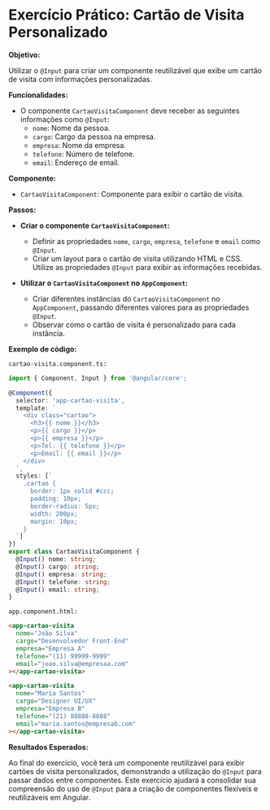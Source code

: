 # Exercício Prático: Cartão de Visita Personalizado
**Objetivo:**

Utilizar o `@Input` para criar um componente reutilizável que exibe um cartão de visita com informações personalizadas.

**Funcionalidades:**

- O componente `CartaoVisitaComponent` deve receber as seguintes informações como `@Input`:
  - `nome`: Nome da pessoa.
  - `cargo`: Cargo da pessoa na empresa.
  - `empresa`: Nome da empresa.
  - `telefone`: Número de telefone.
  - `email`: Endereço de email.

**Componente:**

- `CartaoVisitaComponent`: Componente para exibir o cartão de visita.

**Passos:**

- **Criar o componente `CartaoVisitaComponent`:**
  - Definir as propriedades `nome`, `cargo`, `empresa`, `telefone` e `email` como `@Input`.
  - Criar um layout para o cartão de visita utilizando HTML e CSS. Utilize as propriedades `@Input` para exibir as informações recebidas.

- **Utilizar o `CartaoVisitaComponent` no `AppComponent`:**
  - Criar diferentes instâncias do `CartaoVisitaComponent` no `AppComponent`, passando diferentes valores para as propriedades `@Input`.
  - Observar como o cartão de visita é personalizado para cada instância.

**Exemplo de código:**

`cartao-visita.component.ts:`

```ts
import { Component, Input } from '@angular/core';

@Component({
  selector: 'app-cartao-visita',
  template: `
    <div class="cartao">
      <h3>{{ nome }}</h3>
      <p>{{ cargo }}</p>
      <p>{{ empresa }}</p>
      <p>Tel: {{ telefone }}</p>
      <p>Email: {{ email }}</p>
    </div>
  `,
  styles: [`
    .cartao {
      border: 1px solid #ccc;
      padding: 10px;
      border-radius: 5px;
      width: 200px;
      margin: 10px;
    }
  `]
})
export class CartaoVisitaComponent {
  @Input() nome: string;
  @Input() cargo: string;
  @Input() empresa: string;
  @Input() telefone: string;
  @Input() email: string;
}
```

`app.component.html:`

```html
<app-cartao-visita
  nome="João Silva"
  cargo="Desenvolvedor Front-End"
  empresa="Empresa A"
  telefone="(11) 99999-9999"
  email="joao.silva@empresaa.com"
></app-cartao-visita>

<app-cartao-visita
  nome="Maria Santos"
  cargo="Designer UI/UX"
  empresa="Empresa B"
  telefone="(21) 88888-8888"
  email="maria.santos@empresab.com"
></app-cartao-visita>
```

**Resultados Esperados:**

Ao final do exercício, você terá um componente reutilizável para exibir cartões de visita personalizados, demonstrando a utilização do `@Input` para passar dados entre componentes. Este exercício ajudará a consolidar sua compreensão do uso de `@Input` para a criação de componentes flexíveis e reutilizáveis em Angular.
